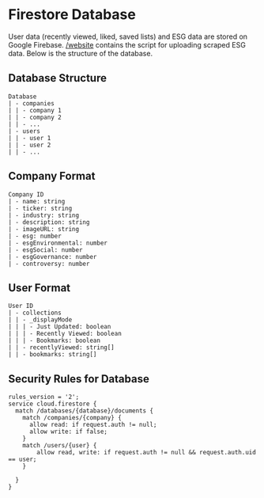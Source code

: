 # Firestore Database

User data (recently viewed, liked, saved lists) and ESG data are stored on Google Firebase. [/website](/upload) contains the script for uploading scraped ESG data. Below is the structure of the database.

## Database Structure

```
Database
| - companies
| | - company 1
| | - company 2
| | - ...
| - users
| | - user 1
| | - user 2
| | - ...
```

## Company Format

```
Company ID
| - name: string
| - ticker: string
| - industry: string
| - description: string
| - imageURL: string
| - esg: number
| - esgEnvironmental: number
| - esgSocial: number
| - esgGovernance: number
| - controversy: number
```

## User Format

```
User ID
| - collections
| | - _displayMode
| | | - Just Updated: boolean
| | | - Recently Viewed: boolean
| | | - Bookmarks: boolean
| | - recentlyViewed: string[]
| | - bookmarks: string[]
```

## Security Rules for Database

```
rules_version = '2';
service cloud.firestore {
  match /databases/{database}/documents {
    match /companies/{company} {
      allow read: if request.auth != null;
      allow write: if false;
    }
    match /users/{user} {
    	allow read, write: if request.auth != null && request.auth.uid == user;
    }

  }
}
```

